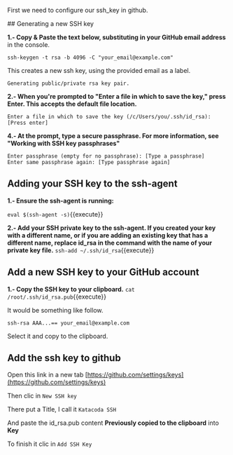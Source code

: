 First we need to configure our ssh_key in github.

## Generating a new SSH key

**1.- Copy & Paste the text below, substituting in your GitHub email address** in the console.

`ssh-keygen -t rsa -b 4096 -C "your_email@example.com"`

This creates a new ssh key, using the provided email as a label.
```
Generating public/private rsa key pair.
```

**2.- When you're prompted to "Enter a file in which to save the key," press Enter. This accepts the default file location.**
```
Enter a file in which to save the key (/c/Users/you/.ssh/id_rsa):[Press enter]
```

**4.- At the prompt, type a secure passphrase. For more information, see "Working with SSH key passphrases"**
```
Enter passphrase (empty for no passphrase): [Type a passphrase]
Enter same passphrase again: [Type passphrase again]
```

## Adding your SSH key to the ssh-agent

**1.- Ensure the ssh-agent is running:**

`eval $(ssh-agent -s)`{{execute}}

**2.- Add your SSH private key to the ssh-agent. If you created your key with a different name, or if you are adding an existing key that has a different name, replace id_rsa in the command with the name of your private key file.**
`ssh-add ~/.ssh/id_rsa`{{execute}}

## Add a new SSH key to your GitHub account

**1.- Copy the SSH key to your clipboard.**
`cat /root/.ssh/id_rsa.pub`{{execute}}

It would be something like follow.
```
ssh-rsa AAA...== your_email@example.com
```
Select it and copy to the clipboard.

## Add the ssh key to github

Open this link in a new tab [https://github.com/settings/keys](https://github.com/settings/keys)

Then clic in `New SSH key`

There put a Title, I call it `Katacoda SSH`

And paste the id_rsa.pub content **Previously copied to the clipboard** into **Key**

To finish it clic in `Add SSH Key`